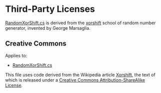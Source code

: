 ﻿Third-Party Licenses
====================

[RandomXorShift.cs](URandomGen/RandomXorShift.cs) is derived from the [xorshift](http://www.jstatsoft.org/v08/i14/paper) school of random number generator, invented by George Marsaglia.

Creative Commons
----------------
Applies to:
* [RandomXorShift.cs](URandomGen/RandomXorShift.cs)

This file uses code derived from the Wikipedia article [Xorshift](http://en.wikipedia.org/wiki/Xorshift), the text of which is released under a [Creative Commons Attribution-ShareAlike License](http://en.wikipedia.org/wiki/Wikipedia:Text_of_Creative_Commons_Attribution-ShareAlike_3.0_Unported_License).
